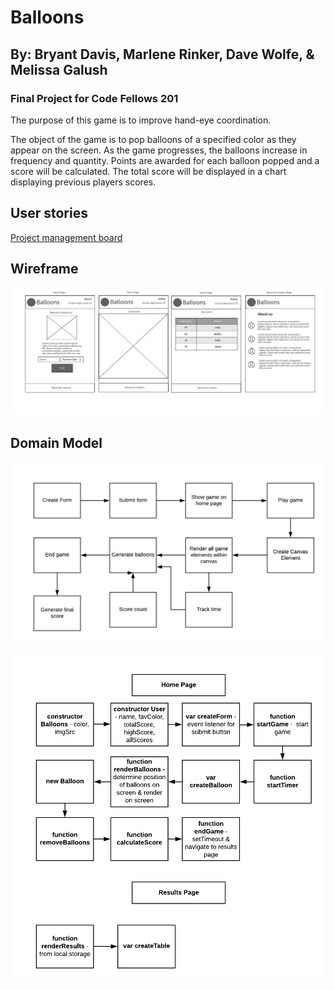 # Balloons

## By: Bryant Davis, Marlene Rinker, Dave Wolfe, & Melissa Galush
### Final Project for Code Fellows 201

The purpose of this game is to improve hand-eye coordination. 

The object of the game is to pop balloons of a specified color as they appear on the screen.  As the game progresses, the balloons increase in frequency and quantity.  Points are awarded for each balloon popped and a score will be calculated.  The total score will be displayed in a chart displaying previous players scores.

## User stories
[Project management board](https://github.com/mgalush/balloons/projects/1)
## Wireframe
![wireframe](assets/balloons-wireframe.png)

## Domain Model
![domain-model-overview](assets/domain-model.png)

![domain-model-js](assets/domain-model-js.png)